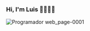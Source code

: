 ### Hi, I'm Luis 👋👩🏾‍💻

![Programador web_page-0001](https://user-images.githubusercontent.com/68491477/174459817-0d2eaf33-31b2-427c-93c6-3d21d723f61d.jpg)


<!--
**lui364/lui364** is a ✨ _special_ ✨ repository because its `README.md` (this file) appears on your GitHub profile.


Here are some ideas to get you started:

- 🔭 I’m currently working on ...
- 🌱 I’m currently learning ...
- 👯 I’m looking to collaborate on ...
- 🤔 I’m looking for help with ...
- 💬 Ask me about ...
- 📫 How to reach me: ...
- 😄 Pronouns: ...
- ⚡ Fun fact: ...
-->

